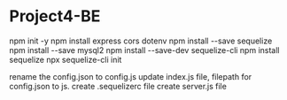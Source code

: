 # Project4-BE

npm init -y
npm install express cors dotenv
npm install --save sequelize
npm install --save mysql2
npm install --save-dev sequelize-cli
npm install sequelize
npx sequelize-cli init

rename the config.json to config.js
update index.js file, filepath for config.json to js.
create .sequelizerc file
create server.js file
